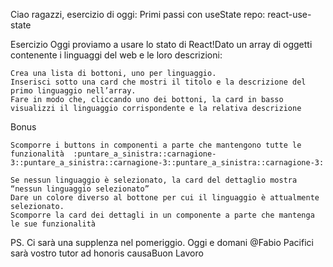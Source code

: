 Ciao ragazzi,
esercizio di oggi: Primi passi con useState
repo: react-use-state

Esercizio
Oggi proviamo a usare lo stato di React!Dato un array di oggetti contenente i linguaggi del web e le loro descrizioni:

    Crea una lista di bottoni, uno per linguaggio.
    Inserisci sotto una card che mostri il titolo e la descrizione del primo linguaggio nell’array.
    Fare in modo che, cliccando uno dei bottoni, la card in basso visualizzi il linguaggio corrispondente e la relativa descrizione

Bonus

    Scomporre i buttons in componenti a parte che mantengono tutte le funzionalità  :puntare_a_sinistra::carnagione-3::puntare_a_sinistra::carnagione-3::puntare_a_sinistra::carnagione-3:

    Se nessun linguaggio è selezionato, la card del dettaglio mostra “nessun linguaggio selezionato”
    Dare un colore diverso al bottone per cui il linguaggio è attualmente selezionato.
    Scomporre la card dei dettagli in un componente a parte che mantenga le sue funzionalità

PS. Ci sarà una supplenza nel pomeriggio. Oggi e domani
@Fabio Pacifici
sarà vostro tutor ad honoris causaBuon Lavoro
